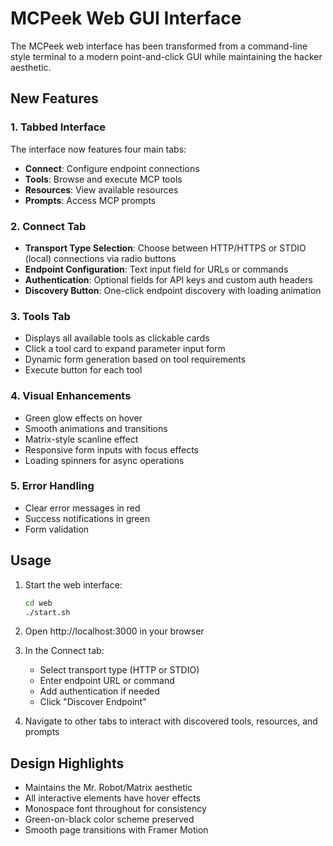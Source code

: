 # MCPeek Web GUI Interface

The MCPeek web interface has been transformed from a command-line style terminal to a modern point-and-click GUI while maintaining the hacker aesthetic.

## New Features

### 1. Tabbed Interface
The interface now features four main tabs:
- **Connect**: Configure endpoint connections
- **Tools**: Browse and execute MCP tools
- **Resources**: View available resources
- **Prompts**: Access MCP prompts

### 2. Connect Tab
- **Transport Type Selection**: Choose between HTTP/HTTPS or STDIO (local) connections via radio buttons
- **Endpoint Configuration**: Text input field for URLs or commands
- **Authentication**: Optional fields for API keys and custom auth headers
- **Discovery Button**: One-click endpoint discovery with loading animation

### 3. Tools Tab
- Displays all available tools as clickable cards
- Click a tool card to expand parameter input form
- Dynamic form generation based on tool requirements
- Execute button for each tool

### 4. Visual Enhancements
- Green glow effects on hover
- Smooth animations and transitions
- Matrix-style scanline effect
- Responsive form inputs with focus effects
- Loading spinners for async operations

### 5. Error Handling
- Clear error messages in red
- Success notifications in green
- Form validation

## Usage

1. Start the web interface:
   ```bash
   cd web
   ./start.sh
   ```

2. Open http://localhost:3000 in your browser

3. In the Connect tab:
   - Select transport type (HTTP or STDIO)
   - Enter endpoint URL or command
   - Add authentication if needed
   - Click "Discover Endpoint"

4. Navigate to other tabs to interact with discovered tools, resources, and prompts

## Design Highlights

- Maintains the Mr. Robot/Matrix aesthetic
- All interactive elements have hover effects
- Monospace font throughout for consistency
- Green-on-black color scheme preserved
- Smooth page transitions with Framer Motion